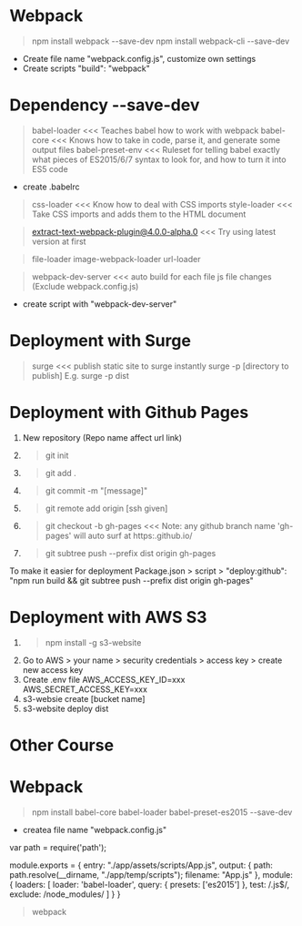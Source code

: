 Webpack
=======
> npm install webpack --save-dev
> npm install webpack-cli --save-dev
- Create file name "webpack.config.js", customize own settings
- Create scripts "build": "webpack"

Dependency --save-dev
=====================
> babel-loader <<< Teaches babel how to work with webpack
> babel-core <<< Knows how to take in code, parse it, and generate some output files
> babel-preset-env <<< Ruleset for telling babel exactly what pieces of ES2015/6/7 syntax to look for, and how to turn it into ES5 code
- create .babelrc

> css-loader <<< Know how to deal with CSS imports
> style-loader <<< Take CSS imports and adds them to the HTML document

> extract-text-webpack-plugin@4.0.0-alpha.0 <<< Try using latest version at first

> file-loader
> image-webpack-loader
> url-loader

> webpack-dev-server <<< auto build for each file js file changes (Exclude webpack.config.js)
- create script with "webpack-dev-server"

Deployment with Surge
==================================
> surge <<< publish static site to surge instantly
surge -p [directory to publish]
E.g. surge -p dist

Deployment with Github Pages
===================================
1. New repository (Repo name affect url link)
2. > git init
3. > git add .
4. > git commit -m "[message]"
5. > git remote add origin [ssh given]
6. > git checkout -b gh-pages <<< Note: any github branch name 'gh-pages' will auto surf at https:<username>.github.io/<repo name>
7. > git subtree push --prefix dist origin gh-pages

To make it easier for deployment
Package.json > script > "deploy:github": "npm run build && git subtree push --prefix dist origin gh-pages"

Deployment with AWS S3
===================================
1. > npm install -g s3-website
2. Go to AWS > your name > security credentials > access key > create new access key
3. Create .env file
AWS_ACCESS_KEY_ID=xxx
AWS_SECRET_ACCESS_KEY=xxx
4. s3-websie create [bucket name]
5. s3-website deploy dist

Other Course
============
Webpack
=======
> npm install babel-core babel-loader babel-preset-es2015 --save-dev
- createa file name "webpack.config.js"

var path = require('path');

module.exports = {
	entry: "./app/assets/scripts/App.js",
	output: {
		path: path.resolve(__dirname, "./app/temp/scripts");
		filename: "App.js"
	},
	module: {
		loaders: [
			loader: 'babel-loader',
			query: {
				presets: ['es2015']
			},
			test: /\.js$/,
			exclude: /node_modules/
		]
	}
}

> webpack